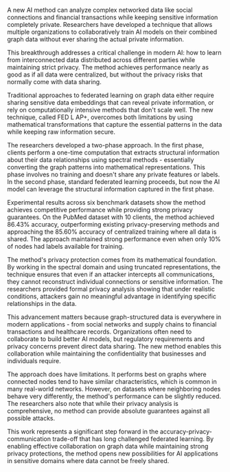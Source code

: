 A new AI method can analyze complex networked data like social connections and financial transactions while keeping sensitive information completely private. Researchers have developed a technique that allows multiple organizations to collaboratively train AI models on their combined graph data without ever sharing the actual private information.

This breakthrough addresses a critical challenge in modern AI: how to learn from interconnected data distributed across different parties while maintaining strict privacy. The method achieves performance nearly as good as if all data were centralized, but without the privacy risks that normally come with data sharing.

Traditional approaches to federated learning on graph data either require sharing sensitive data embeddings that can reveal private information, or rely on computationally intensive methods that don't scale well. The new technique, called FED L AP+, overcomes both limitations by using mathematical transformations that capture the essential patterns in the data while keeping raw information secure.

The researchers developed a two-phase approach. In the first phase, clients perform a one-time computation that extracts structural information about their data relationships using spectral methods - essentially converting the graph patterns into mathematical representations. This phase involves no training and doesn't share any private features or labels. In the second phase, standard federated learning proceeds, but now the AI model can leverage the structural information captured in the first phase.

Experimental results across six benchmark datasets show the method achieves competitive performance while providing strong privacy guarantees. On the PubMed dataset with 10 clients, the method achieved 86.43% accuracy, outperforming existing privacy-preserving methods and approaching the 85.60% accuracy of centralized training where all data is shared. The approach maintained strong performance even when only 10% of nodes had labels available for training.

The method's privacy protection comes from its mathematical foundation. By working in the spectral domain and using truncated representations, the technique ensures that even if an attacker intercepts all communications, they cannot reconstruct individual connections or sensitive information. The researchers provided formal privacy analysis showing that under realistic conditions, attackers gain no meaningful advantage in identifying specific relationships in the data.

This advancement matters because graph-structured data is everywhere in modern applications - from social networks and supply chains to financial transactions and healthcare records. Organizations often need to collaborate to build better AI models, but regulatory requirements and privacy concerns prevent direct data sharing. The new method enables this collaboration while maintaining the confidentiality that businesses and individuals require.

The approach does have limitations. It performs best on graphs where connected nodes tend to have similar characteristics, which is common in many real-world networks. However, on datasets where neighboring nodes behave very differently, the method's performance can be slightly reduced. The researchers also note that while their privacy analysis is comprehensive, no method can provide absolute guarantees against all possible attacks.

This work represents a significant step forward in the accuracy-privacy-communication trade-off that has long challenged federated learning. By enabling effective collaboration on graph data while maintaining strong privacy protections, the method opens new possibilities for AI applications in sensitive domains where data cannot be freely shared.